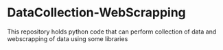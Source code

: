 # DataCollection-WebScrapping
This repository holds python code that can perform collection of data and webscrapping of data using some libraries
